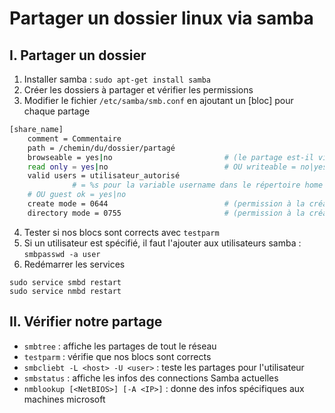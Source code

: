 # Partager un dossier linux via samba

## I. Partager un dossier

1. Installer samba : `sudo apt-get install samba`
2. Créer les dossiers à partager et vérifier les permissions
3. Modifier le fichier `/etc/samba/smb.conf` en ajoutant un [bloc] pour chaque partage

```sh
[share_name]
    comment = Commentaire
    path = /chemin/du/dossier/partagé
    browseable = yes|no                         # (le partage est-il visible ?)
    read only = yes|no                          # OU writeable = no|yes
    valid users = utilisateur_autorisé 
              # = %s pour la variable username dans le répertoire home
    # OU guest ok = yes|no 
    create mode = 0644                          # (permission à la création d'un fichier)
    directory mode = 0755                       # (permission à la création d'un dossier)
```

4. Tester si nos blocs sont corrects avec `testparm`
5. Si un utilisateur est spécifié, il faut l'ajouter aux utilisateurs samba : `smbpasswd -a user`
6. Redémarrer les services

```shell
sudo service smbd restart
sudo service nmbd restart
```

## II. Vérifier notre partage

* `smbtree` : affiche les partages de tout le réseau
* `testparm` : vérifie que nos blocs sont corrects
* `smbcliebt -L <host> -U <user>` : teste les partages pour l'utilisateur
* `smbstatus` : affiche les infos des connections Samba actuelles
* `nmblookup [<NetBIOS>] [-A <IP>]` : donne des infos spécifiques aux machines microsoft
